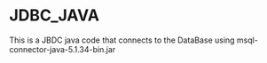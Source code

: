 JDBC_JAVA
=========
This is a JBDC java code that connects to the DataBase
using msql-connector-java-5.1.34-bin.jar